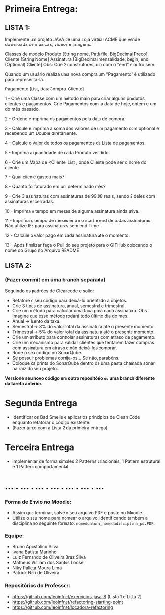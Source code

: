 # Primeira Entrega:
## LISTA 1:

Implemente um projeto JAVA de uma Loja virtual ACME que vende downloads de músicas, videos e imagens.

Classes de modelo 
Produto [String nome, Path file, BigDecimal Preco]
Cliente [String Nome]
Assinatura [BigDecimal mensalidade, begin, end (Optional) Cliente] Obs: Crie 2 construtores, um com o "end" e outro sem. 

Quando um usuário realiza uma nova compra um "Pagamento" é utilizado para representá-la.

Pagamento [List<Produtos>, dataCompra, Cliente]

1 - Crie uma Classe com um método main para criar alguns produtos, clientes e pagamentos. Crie Pagamentos com:  a data de hoje, ontem e um do mês passado.

2 - Ordene e imprima os pagamentos pela data de compra.

3 - Calcule e Imprima a soma dos valores de um pagamento com optional e recebendo um Double diretamente.

4 -  Calcule o Valor de todos os pagamentos da Lista de pagamentos.

5 - Imprima a quantidade de cada Produto vendido.

6 - Crie um Mapa de <Cliente, List<Produto> , onde Cliente pode ser o nome do cliente. 

7 - Qual cliente gastou mais?

8 - Quanto foi faturado em um determinado mês?

9 - Crie 3 assinaturas com assinaturas de 99.98 reais, sendo 2 deles com assinaturas encerradas.

10 - Imprima o tempo em meses de alguma assinatura ainda ativa.

11 - Imprima o tempo de meses entre o start e end de todas assinaturas. Não utilize IFs para assinaturas sem end Time.

12 - Calcule o valor pago em cada assinatura até o momento. 

13 - Após finalizar faça o Pull do seu projeto para o GITHub colocando o nome do Grupo no Arquivo README

## LISTA 2:
### (Fazer commit em uma branch separada)

Seguindo os padrões de Cleancode e solid:

- Refatore o seu código para deixá-lo orientado a objetos.
- Crie 3 tipos de assinatura, anual, semestral e trimestral.
- Crie um método para calcular uma taxa para cada assinatura.
Obs. Imagine que esse método rodará todo último dia do mes.
- Anual -> Isento da taxa.
- Semestral -> 3% do valor total da assinatura até o presente momento.
- Trimestral -> 5% do valor total da assinatura até o presente momento.
- Crie um atributo para controlar assinaturas com atraso de pagamento.
- Crie um mecanismo para validar clientes que tentarem fazer compras com assinatura em atraso e não deixá-los comprar.
- Rode o seu código no SonarQube.
- Se possuir problemas corrija-os... Se não, parabéns.
- Coloque os prints do SonarQube dentro de uma pasta chamada sonar na raiz do seu projeto.

**Versione seu novo código em outro repositório ```ou``` uma branch diferente da tarefa anterior.**


# Segunda Entrega
- Identificar os Bad Smells e aplicar os princípios de Clean Code enquanto refatorar o código existente.
- (Fazer junto com a Lista 2 da primeira entrega)


# Terceira Entrega
- Implementar de forma simples 2 Patterns criacionais, 1 Pattern estrutural e 1 Pattern comportamental.


# ... . ... . ... . ... . ... . ... . ...
### Forma de Envio no Moodle:
- Assim que terminar, salve o seu arquivo PDF e poste no Moodle.
- Utilize o seu nome para nomear o arquivo, identificando também a disciplina no seguinte formato: ```nomedoaluno_nomedadisciplina_pd.PDF```.

### Equipe:
- Bruno Apostólico Silva
- Ivana Batista Marinho
- Luiz Fernando de Oliveira Braz Silva
- Matheus William dos Santos Loose
- Niky Palleta Moura Lima
- Patrick Neri de Oliveira

### Repositórios do Professor:
- https://github.com/leoinfnet/exercicios-java-8 (Lista 1 e Lista 2)
- https://github.com/leoinfnet/refactoring-starting-point
- https://github.com/leoinfnet/locadora-refactoring